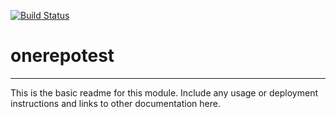 [![Build Status](https://travis-ci.org/rsutormin/onerepotest.svg?branch=master)](https://travis-ci.org/rsutormin/onerepotest)

# onerepotest
---

This is the basic readme for this module. Include any usage or deployment instructions and links to other documentation here.